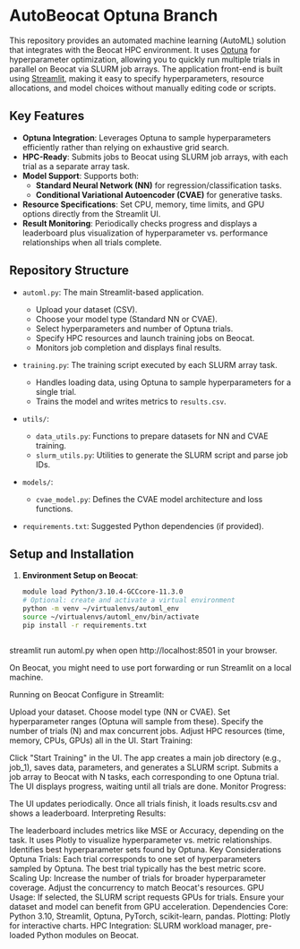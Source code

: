 # AutoBeocat Optuna Branch

This repository provides an automated machine learning (AutoML) solution that integrates with the Beocat HPC environment. It uses [Optuna](https://optuna.org/) for hyperparameter optimization, allowing you to quickly run multiple trials in parallel on Beocat via SLURM job arrays. The application front-end is built using [Streamlit](https://streamlit.io/), making it easy to specify hyperparameters, resource allocations, and model choices without manually editing code or scripts.

## Key Features

- **Optuna Integration**: Leverages Optuna to sample hyperparameters efficiently rather than relying on exhaustive grid search.
- **HPC-Ready**: Submits jobs to Beocat using SLURM job arrays, with each trial as a separate array task.
- **Model Support**: Supports both:
  - **Standard Neural Network (NN)** for regression/classification tasks.
  - **Conditional Variational Autoencoder (CVAE)** for generative tasks.
- **Resource Specifications**: Set CPU, memory, time limits, and GPU options directly from the Streamlit UI.
- **Result Monitoring**: Periodically checks progress and displays a leaderboard plus visualization of hyperparameter vs. performance relationships when all trials complete.

## Repository Structure

- `automl.py`: The main Streamlit-based application.
  - Upload your dataset (CSV).
  - Choose your model type (Standard NN or CVAE).
  - Select hyperparameters and number of Optuna trials.
  - Specify HPC resources and launch training jobs on Beocat.
  - Monitors job completion and displays final results.

- `training.py`: The training script executed by each SLURM array task.
  - Handles loading data, using Optuna to sample hyperparameters for a single trial.
  - Trains the model and writes metrics to `results.csv`.

- `utils/`:
  - `data_utils.py`: Functions to prepare datasets for NN and CVAE training.
  - `slurm_utils.py`: Utilities to generate the SLURM script and parse job IDs.

- `models/`:
  - `cvae_model.py`: Defines the CVAE model architecture and loss functions.

- `requirements.txt`: Suggested Python dependencies (if provided).

## Setup and Installation

1. **Environment Setup on Beocat**:
   ```bash
   module load Python/3.10.4-GCCcore-11.3.0
   # Optional: create and activate a virtual environment
   python -m venv ~/virtualenvs/automl_env
   source ~/virtualenvs/automl_env/bin/activate
   pip install -r requirements.txt



streamlit run automl.py
when open http://localhost:8501 in your browser.

On Beocat, you might need to use port forwarding or run Streamlit on a local machine.

Running on Beocat
Configure in Streamlit:

Upload your dataset.
Choose model type (NN or CVAE).
Set hyperparameter ranges (Optuna will sample from these).
Specify the number of trials (N) and max concurrent jobs.
Adjust HPC resources (time, memory, CPUs, GPUs) all in the UI.
Start Training:

Click "Start Training" in the UI.
The app creates a main job directory (e.g., job_1), saves data, parameters, and generates a SLURM script.
Submits a job array to Beocat with N tasks, each corresponding to one Optuna trial.
The UI displays progress, waiting until all trials are done.
Monitor Progress:

The UI updates periodically.
Once all trials finish, it loads results.csv and shows a leaderboard.
Interpreting Results:

The leaderboard includes metrics like MSE or Accuracy, depending on the task.
It uses Plotly to visualize hyperparameter vs. metric relationships.
Identifies best hyperparameter sets found by Optuna.
Key Considerations
Optuna Trials: Each trial corresponds to one set of hyperparameters sampled by Optuna. The best trial typically has the best metric score.
Scaling Up: Increase the number of trials for broader hyperparameter coverage. Adjust the concurrency to match Beocat's resources.
GPU Usage: If selected, the SLURM script requests GPUs for trials. Ensure your dataset and model can benefit from GPU acceleration.
Dependencies
Core: Python 3.10, Streamlit, Optuna, PyTorch, scikit-learn, pandas.
Plotting: Plotly for interactive charts.
HPC Integration: SLURM workload manager, pre-loaded Python modules on Beocat.
